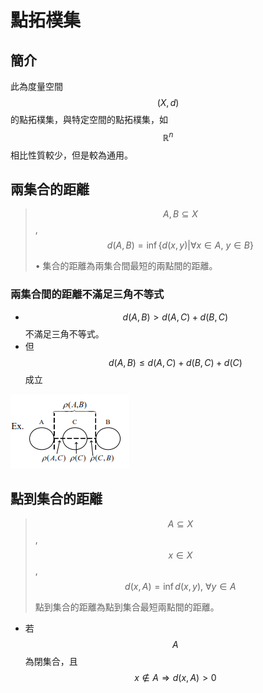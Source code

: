 # 點拓樸集

## 簡介

此為度量空間$$(X,d)$$的點拓樸集，與特定空間的點拓樸集，如$$\mathbb{R}^n$$相比性質較少，但是較為通用。

## 兩集合的距離

> $$A,B \subseteq X$$, $$d(A,B)=\inf \{ d(x,y)| \forall x \in A, ~ y \in B\}$$
>
> • 集合的距離為兩集合間最短的兩點間的距離。

### 兩集合間的距離不滿足三角不等式

* $$d(A,B) > d(A,C) + d(B,C)$$不滿足三角不等式。
* 但$$d(A,B) \leq d(A,C)+d(B,C)+d(C)$$成立



![](../../.gitbook/assets/set_distance.png)

## 點到集合的距離

> $$A \subseteq X$$, $$x \in X$$, $$d(x,A)=\inf d(x,y), ~\forall y \in A$$
>
>  點到集合的距離為點到集合最短兩點間的距離。

* 若$$A$$為閉集合，且$$x\notin A \Rightarrow d(x,A) >0$$



